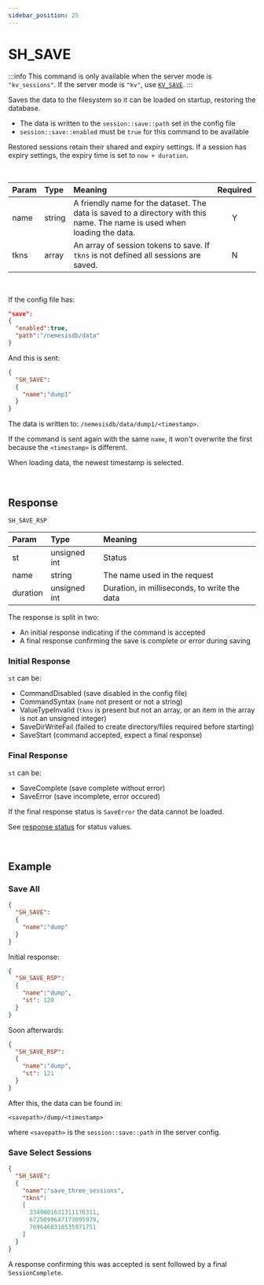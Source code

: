 ```yaml
---
sidebar_position: 25
---
```


# SH_SAVE

:::info
This command is only available when the server mode is `"kv_sessions"`. If the server mode is `"kv"`, use [`KV_SAVE`](../kv/kv-save).
:::

Saves the data to the filesystem so it can be loaded on startup, restoring the database.


- The data is written to the `session::save::path` set in the config file
- `session::save::enabled` must be `true` for this command to be available

Restored sessions retain their shared and expiry settings. If a session has expiry settings, the expiry time is set to `now + duration`.

<br/>

|Param|Type|Meaning|Required|
|:---|:---|:---|:---:|
|name|string|A friendly name for the dataset. The data is saved to a directory with this name. The name is used when loading the data.|Y|
|tkns|array|An array of session tokens to save. If `tkns` is not defined all sessions are saved.|N|

<br/>


If the config file has:

```json
"save":
{
  "enabled":true,
  "path":"/nemesisdb/data"
}
```
And this is sent:

```json
{
  "SH_SAVE":
  {
    "name":"dump1"
  }
}
```

The data is written to:  `/nemesisdb/data/dump1/<timestamp>`.

If the command is sent again with the same `name`, it won't overwrite the first because the `<timestamp>` is different.

When loading data, the newest timestamp is selected. 

<br/>

## Response

`SH_SAVE_RSP`


|Param|Type|Meaning|
|:---|:---|:---|
|st|unsigned int|Status|
|name|string|The name used in the request|
|duration|unsigned int|Duration, in milliseconds, to write the data|


The response is split in two:

- An initial response indicating if the command is accepted
- A final response confirming the save is complete or error during saving


### Initial Response
`st` can be:

- CommandDisabled (save disabled in the config file)
- CommandSyntax (`name` not present or not a string)
- ValueTypeInvalid (`tkns` is present but not an array, or an item in the array is not an unsigned integer)
- SaveDirWriteFail (failed to create directory/files required before starting)
- SaveStart (command accepted, expect a final response)


### Final Response
`st` can be:

- SaveComplete (save complete without error)
- SaveError (save incomplete, error occured)

If the final response status is `SaveError` the data cannot be loaded.

See [response status](./../Statuses) for status values.

<br/>

## Example

### Save All

```json title="Initiate save"
{
  "SH_SAVE":
  {
    "name":"dump"
  }
}
```

Initial response:

```json title="Save accepted"
{
  "SH_SAVE_RSP":
  {
    "name":"dump",
    "st": 120
  }
}
```
Soon afterwards:

```json title="Save complete"
{
  "SH_SAVE_RSP":
  {
    "name":"dump",
    "st": 121
  }
}
```

After this, the data can be found in:

`<savepath>/dump/<timestamp>`

where `<savepath>` is the `session::save::path` in the server config.


### Save Select Sessions

```json title="Initiate saving of three sessions"
{
  "SH_SAVE":
  {
    "name":"save_three_sessions",
    "tkns":
    [
      3349001631311176311,
      6725099647173095979,
      7096468318535971751
    ]
  }
}
```

A response confirming this was accepted is sent followed by a final `SessionComplete`.